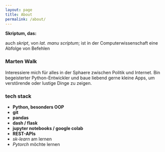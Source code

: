 ```yaml
---
layout: page
title: About
permalink: /about/
---
```


**Skriptum, das:**

auch *skript*, von *lat. manu scriptum*; 
ist in der Computerwissenschaft eine Abfolge von Befehlen


### Marten Walk 
Interessiere mich für alles in der Sphaere zwischen Politik und Internet. Bin begeisterter Python-Entwickler und baue liebend gerne kleine Apps, um verstörende oder lustige Dinge zu zeigen. 
### tech stack 
- **Python, besonders OOP** 
- **git**
- **pandas**
- **dash / flask**
- **jupyter notebooks / google colab**
- **REST-APIs**
- *sk-learn* am lernen
- *Pytorch* möchte lernen
